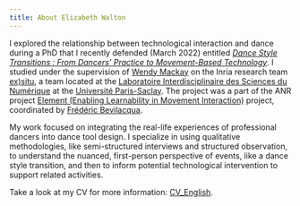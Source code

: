 ```yaml
---
title: About Elizabeth Walton
---
```


I explored the relationship between technological interaction and dance during a PhD that I recently defended (March 2022) entitled [*Dance Style Transitions : From Dancers’ Practice to Movement-Based Technology*](https://www.theses.fr/2022UPASG027). I studied under the supervision of [Wendy Mackay](https://ex-situ.lri.fr/people/mackay/) on the Inria research team [ex)situ](https://ex-situ.lri.fr/), a team located at the [Laboratoire Interdisciplinaire des Sciences du Numérique](https://www.lisn.upsaclay.fr/) at the [Université Paris-Saclay](https://www.universite-paris-saclay.fr/en). The project was a part of the ANR project [Element (Enabling Learnability in Movement Interaction)](https://element-project.ircam.fr/) project, coordinated by [Frédéric Bevilacqua](https://frederic-bevilacqua.net/).

My work focused on integrating the real-life experiences of professional dancers into dance tool design. I specialize in using qualitative methodologies, like semi-structured interviews and structured observation, to understand the nuanced, first-person perspective of events, like a dance style transition, and then to inform potential technological intervention to support related activities. 

Take a look at my CV for more information: [CV_English](Elizabeth_Walton_Dance_CV.pdf). 



